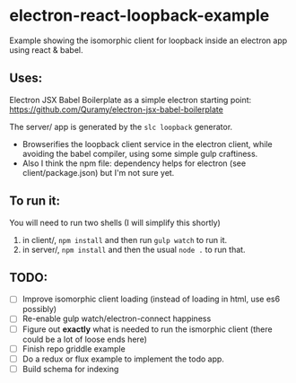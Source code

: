 # electron-react-loopback-example
Example showing the isomorphic client for loopback inside an electron app using react &amp; babel.

## Uses:

Electron JSX Babel Boilerplate as a simple electron starting point:
https://github.com/Quramy/electron-jsx-babel-boilerplate

The server/ app is generated by the ``slc loopback`` generator.

- Browserifies the loopback client service in the electron client, while avoiding the babel compiler, using some simple gulp craftiness.
- Also I think the npm file: dependency helps for electron (see client/package.json) but I'm not sure yet.

## To run it:

You will need to run two shells (I will simplify this shortly)

1. in client/, ``npm install`` and then run ``gulp watch`` to run it.
2. in server/, ``npm install`` and then the usual ``node .`` to run that.

## TODO:
- [ ] Improve isomorphic client loading (instead of loading in html, use es6 possibly)
- [ ] Re-enable gulp watch/electron-connect happiness
- [ ] Figure out **exactly** what is needed to run the ismorphic client (there could be a lot of loose ends here)
- [ ] Finish repo griddle example
- [ ] Do a redux or flux example to implement the todo app.
- [ ] Build schema for indexing

